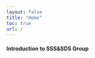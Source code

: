 ```yaml
---
layout: false
title: "Home"
toc: true
url: /
---
```

#### **Introduction to SSS&SDS Group**



<head>
    <meta charset="utf-8">
    <title>picplay</title>
    <style>
        #divout {
            max-width: 1000px;
            position: relative;
            margin: 0 auto;
        }

        .imgdiv img {
            width: 100%;
        }

        .imgdiv {
            display: none;
        }

        .dotdiv {
            text-align: center;
            position: absolute;
            width: 100%;
            bottom: -30px;
        }

        .dot {
            width: 16px;
            height: 16px;
            display: inline-block;
            background: #bbbbbb;
            border-radius: 10px;
            margin: 0 12px;
        }

        .title {
            font-size: 18px;
            color: #f2f2f2;
            position: absolute;
            text-align: center;
            font-weight: 700;
            width: 100%;
            bottom: 10px;
        }

        .active {
            background-color: #717171;
        }

        #arrow {
            position: absolute;
            top: 50%;
            margin-top: -30px;
            width: 100%;
            opacity: .3;
            transition: opacity 2s;
        }

        #divout:hover #arrow {
            opacity: .9;
        }

        #arrow img {
            cursor: pointer;
        }

        .imgdiv {
            animation: fade 1.5s;
        }

        @keyframes fade {
            from {
                opacity: .3;
            }

            to {
                opacity: 1;
            }
        }
    </style>
</head>

<body>
    <!--    div#divout>(div.imgdiv>img+div.title{标题文本$})*4 +(div.dotdiv>span.dot*4)-->
    <div id="divout">
        <div class="imgdiv" style="display: block">
            <img src="https://upload-images.jianshu.io/upload_images/24975120-92f6848929b0986e.jpg?imageMogr2/auto-orient/strip|imageView2/2/w/1000/format/webp" alt="">
            <div class="title">标题文本1</div>
        </div>
        <div class="imgdiv">
            <img src="https://upload-images.jianshu.io/upload_images/24975120-80d57cb4eb3adf52.jpg?imageMogr2/auto-orient/strip|imageView2/2/w/1000/format/webp" alt="">
            <div class="title">标题文本2</div>
        </div>
        <div class="imgdiv">
            <img src="https://upload-images.jianshu.io/upload_images/24975120-eb849644d531f773.jpg?imageMogr2/auto-orient/strip|imageView2/2/w/1000/format/webp" alt="">
            <div class="title">标题文本3</div>
        </div>
        <div class="imgdiv">
            <img src="https://upload-images.jianshu.io/upload_images/24975120-4d6463d1a2046b90.jpg?imageMogr2/auto-orient/strip|imageView2/2/w/1000/format/webp" alt="">
            <div class="title">标题文本4</div>
        </div>
        <div class="dotdiv">
            <span class="dot active"></span>
            <span class="dot"></span>
            <span class="dot"></span>
            <span class="dot"></span>
        </div>
        <div id="arrow">
            <img src="https://upload-images.jianshu.io/upload_images/24975120-26bbb7165d5c274e.png?imageMogr2/auto-orient/strip|imageView2/2/w/178/format/webp" alt="" width="60" onClick="picplay(false)">
            <img src="https://upload-images.jianshu.io/upload_images/24975120-2d3152494090caaf.png?imageMogr2/auto-orient/strip|imageView2/2/w/178/format/webp" width="60" alt="" align="right" onClick="picplay(true)">
        </div>
    </div>

</body>

<script>
    var imgIndex = 0;
    var imgDivArr = document.getElementsByClassName("imgdiv");
    var dotArr = document.getElementsByClassName("dot");
    /**
     *  播放图片
     *  参数r：是否正放，若为true，正放。若为false，倒放
     */
    function picplay(r) {
        for (let i = 0; i < imgDivArr.length; i++) {
            imgDivArr[i].style.display = "none";
            dotArr[i].className = "dot";
        }
        if (r) {
            imgIndex++;
            imgIndex = (imgIndex >= imgDivArr.length) ? 0 : imgIndex;
        } else {
            imgIndex--;
            imgIndex = (imgIndex < 0) ? imgDivArr.length - 1 : imgIndex;
        }
        imgDivArr[imgIndex].style.display = "block";
        dotArr[imgIndex].className = "dot active";
    }
    setInterval(picplay, 3000, true);

</script>

#### **News**

- Our paper "MORE<sup>2</sup>: Morphable Encryption and Encoding for Secure NVM" is is accepted by [ICCAD 2021](https://iccad.com/index.php). Congratulations to [Wei Zhao](https://thiszw.top).  
- Our paper "Better atomic writes by exposing the flash out-of-band area to file systems" is accepted by [LCTES 2021](https://pldi21.sigplan.org/home/LCTES-2021#event-overview). Congratulations to Hongwei Qin.  
- Our paper "Improving the energy efficency of STT-MRAM based approximate cache" is accepted by [DATE 2021](https://www.date-conference.com/). Congratulations to [Wei Zhao](https://thiszw.top).  
- Our paper "MorLog: Morphable Hardware Logging for Atomic Persistence in Non-Volatile Main Memory" is accepted by [ISCA 2020](https://iscaconf.org/isca2020/). Congratulations to Xueliang Wei.  

